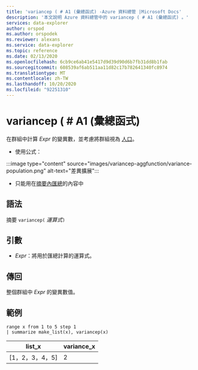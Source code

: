 ```yaml
---
title: 'variancep ( # A1 (彙總函式) -Azure 資料總管 |Microsoft Docs'
description: '本文說明 Azure 資料總管中的 variancep ( # A1 (彙總函式) 。'
services: data-explorer
author: orspod
ms.author: orspodek
ms.reviewer: alexans
ms.service: data-explorer
ms.topic: reference
ms.date: 02/13/2020
ms.openlocfilehash: 6cb9ce6ab41e5417d9d39d90d6b7fb31dd8b1fab
ms.sourcegitcommit: 608539af6ab511aa11d82c17b782641340fc8974
ms.translationtype: MT
ms.contentlocale: zh-TW
ms.lasthandoff: 10/20/2020
ms.locfileid: "92251310"
---
```

# <a name="variancep-aggregation-function"></a>variancep ( # A1 (彙總函式) 

在群組中計算 *Expr* 的變異數，並考慮將群組視為 [人口](https://en.wikipedia.org/wiki/Statistical_population)。 

* 使用公式：

:::image type="content" source="images/variancep-aggfunction/variance-population.png" alt-text="差異擴展":::

* 只能用在[摘要內匯總](summarizeoperator.md)的內容中

## <a name="syntax"></a>語法

摘要 `variancep(` *運算式*`)`

## <a name="arguments"></a>引數

* *Expr*：將用於匯總計算的運算式。 

## <a name="returns"></a>傳回

整個群組中 *Expr* 的變異數值。
 
## <a name="examples"></a>範例

```kusto
range x from 1 to 5 step 1
| summarize make_list(x), variancep(x) 
```

|list_x|variance_x|
|---|---|
|[1，2，3，4，5]|2|